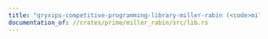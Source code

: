 ```yaml
---
title: "qryxips-competitive-programming-library-miller-rabin (<code>miller_rabin</code>)"
documentation_of: //crates/prime/miller_rabin/src/lib.rs
---
```


